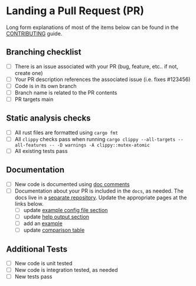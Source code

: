 # Landing a Pull Request (PR)

Long form explanations of most of the items below can be found in the [CONTRIBUTING](https://github.com/epi052/feroxbuster/blob/master/CONTRIBUTING.md) guide.

## Branching checklist
- [ ] There is an issue associated with your PR (bug, feature, etc.. if not, create one)
- [ ] Your PR description references the associated issue (i.e. fixes #123456)
- [ ] Code is in its own branch
- [ ] Branch name is related to the PR contents
- [ ] PR targets main

## Static analysis checks
- [ ] All rust files are formatted using `cargo fmt`
- [ ] All `clippy` checks pass when running `cargo clippy --all-targets --all-features -- -D warnings -A clippy::mutex-atomic`
- [ ] All existing tests pass

## Documentation
- [ ] New code is documented using [doc comments](https://doc.rust-lang.org/stable/rust-by-example/meta/doc.html)
- [ ] Documentation about your PR is included in the `docs`, as needed. The docs live in a [separate repository](https://epi052.github.io/feroxbuster-docs/docs/). Update the appropriate pages at the links below.
  - [ ] update [example config file section](https://epi052.github.io/feroxbuster-docs/docs/configuration/ferox-config-toml/)
  - [ ] update [help output section](https://epi052.github.io/feroxbuster-docs/docs/configuration/command-line/)
  - [ ] add an [example](https://epi052.github.io/feroxbuster-docs/docs/examples/)
  - [ ] update [comparison table](https://epi052.github.io/feroxbuster-docs/docs/compare/)

## Additional Tests
- [ ] New code is unit tested
- [ ] New code is integration tested, as needed
- [ ] New tests pass
